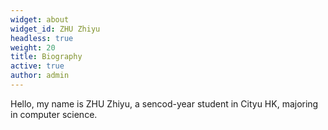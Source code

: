 ```yaml
---
widget: about
widget_id: ZHU Zhiyu
headless: true
weight: 20
title: Biography
active: true
author: admin
---
```

Hello, my name is ZHU Zhiyu, a sencod-year student in Cityu HK, majoring in computer science.